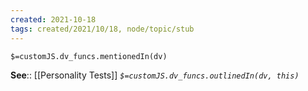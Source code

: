 ```yaml
---
created: 2021-10-18
tags: created/2021/10/18, node/topic/stub
---
```

`$=customJS.dv_funcs.mentionedIn(dv)`




**See**:: [[Personality Tests]]
*`$=customJS.dv_funcs.outlinedIn(dv, this)`*

[^1]: https://www.enneagraminstitute.com/